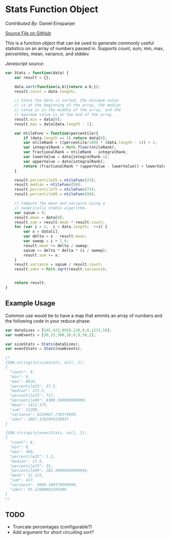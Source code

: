 # Stats Function Object

_Contributed By:_ Daniel Einspanjer

[Source File on GitHub](https://github.com/basho/riak_function_contrib/blob/master/mapreduce/js/stats.js)
 
This is a function object that can be used to generate commonly useful statistics on an array of numbers passed in. Supports count, sum, min, max, percentiles, mean, variance, and stddev.

*Javascript source:*

```js
var Stats = function(data) {
    var result = {};

    data.sort(function(a,b){return a-b;});
    result.count = data.length;

    // Since the data is sorted, the minimum value
    // is at the beginning of the array, the median
    // value is in the middle of the array, and the
    // maximum value is at the end of the array.
    result.min = data[0];
    result.max = data[data.length - 1];

    var ntileFunc = function(percentile){
        if (data.length == 1) return data[0];
        var ntileRank = ((percentile/100) * (data.length - 1)) + 1;
        var integralRank = Math.floor(ntileRank);
        var fractionalRank = ntileRank - integralRank;
        var lowerValue = data[integralRank-1];
        var upperValue = data[integralRank];
        return (fractionalRank * (upperValue - lowerValue)) + lowerValue;
    }

    result.percentile25 = ntileFunc(25);
    result.median = ntileFunc(50);
    result.percentile75 = ntileFunc(75);
    result.percentile99 = ntileFunc(99);

    // Compute the mean and variance using a
    // numerically stable algorithm.
    var sqsum = 0;
    result.mean = data[0];
    result.sum = result.mean * result.count;
    for (var i = 1;  i < data.length;  ++i) {
        var x = data[i];
        var delta = x - result.mean;
        var sweep = i + 1.0;
        result.mean += delta / sweep;
        sqsum += delta * delta * (i / sweep);
        result.sum += x;
    }
    result.variance = sqsum / result.count;
    result.sdev = Math.sqrt(result.variance);


    return result;
}
```

## Example Usage

Common use would be to have a map that emmits an array of numbers and the following code in your reduce phase:

```js
var dataSizes = [545,423,8928,120,0,0,1233,50];
var numEvents = [30,25,300,10,0,0,50,2];

var sizeStats = Stats(dataSizes);
var eventStats = Stats(numEvents);

/*
JSON.stringify(sizeStats, null, 2);
{
  "count": 8,
  "min": 0,
  "max": 8928,
  "percentile25": 37.5,
  "median": 271.5,
  "percentile75": 717,
  "percentile99": 8389.349999999999,
  "mean": 1412.375,
  "sum": 11299,
  "variance": 8220487.734374999,
  "sdev": 2867.1392945538937
}

JSON.stringify(eventStats, null, 2);
{
  "count": 8,
  "min": 0,
  "max": 300,
  "percentile25": 1.5,
  "median": 17.5,
  "percentile75": 35,
  "percentile99": 282.49999999999994,
  "mean": 52.125,
  "sum": 417,
  "variance": 9049.109374999998,
  "sdev": 95.12680681595486
}
*/
```

## TODO

* Truncate percentages (configurable?)
* Add argument for short circuiting sort?
